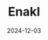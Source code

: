 ---  
layout: startup_page  
title: "Enakl"  
id: "enakl.com"  
permalink: "/enaklenakl.com12032024/"  
website: "https://www.enakl.com/"  
funding_round: "Pre-Seed"  
funding_amount: "$1.4M"  
investors: "Catalyst Fund, Renew Capital, Digital Africa, Station F, 15 business angels"  
about: "Enakl is a Moroccan urban mobility startup providing intelligent, safer, and sustainable collective transport solutions. It aims to transform daily commutes with a reliable and accessible shared transit platform that reduces congestion and carbon emissions. The startup uses AI to optimize routes and enhance commuter experiences."  
markets: "Urban Mobility, Transportation, Ride Sharing, Public Transportation"  
hq: "Casablanca, Morocco"  
founded_year: "2022"  
linkedin: "https://www.linkedin.com/company/enakl/"  
twitter: ""  
instagram: ""  
facebook: "https://www.facebook.com/profile.php?id=100089371636529"  
crunchbase: "https://www.crunchbase.com/organization/enakl"  
pitchbook: "https://pitchbook.com/profiles/company/548263-36"  

date_display: "03-Dec-2024"  
date: "2024-12-03"

# SEO Optimization  
meta_title: "Enakl - Pre-Seed Funding ($1.4M)"  
meta_description: "Enakl, Enakl is a Moroccan urban mobility startup providing intelligent, safer, and sustainable collective transport solutions. It aims to transform daily co..."  
meta_keywords: "Enakl, Urban Mobility, Transportation, Ride Sharing, Public Transportation, Pre-Seed funding"  
canonical_url: "https://startup.projectstartups.com/enaklenakl.com12032024/"  
---